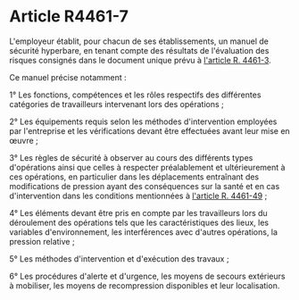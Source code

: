 # Article R4461-7

L'employeur établit, pour chacun de ses établissements, un manuel de sécurité hyperbare, en tenant compte des résultats de l'évaluation des risques consignés dans le document unique prévu à [l'article R. 4461-3][1]. 
  
  
Ce manuel précise notamment : 
  
  
1° Les fonctions, compétences et les rôles respectifs des différentes catégories de travailleurs intervenant lors des opérations ; 
  
  
2° Les équipements requis selon les méthodes d'intervention employées par l'entreprise et les vérifications devant être effectuées avant leur mise en œuvre ; 
  
  
3° Les règles de sécurité à observer au cours des différents types d'opérations ainsi que celles à respecter préalablement et ultérieurement à ces opérations, en particulier dans les déplacements entraînant des modifications de pression ayant des conséquences sur la santé et en cas d'intervention dans les conditions mentionnées à [l'article R. 4461-49][2] ; 
  
  
4° Les éléments devant être pris en compte par les travailleurs lors du déroulement des opérations tels que les caractéristiques des lieux, les variables d'environnement, les interférences avec d'autres opérations, la pression relative ; 
  
  
5° Les méthodes d'intervention et d'exécution des travaux ; 
  
  
6° Les procédures d'alerte et d'urgence, les moyens de secours extérieurs à mobiliser, les moyens de recompression disponibles et leur localisation.

 [1]: /affichCodeArticle.do?cidTexte=LEGITEXT000006072050&idArticle=LEGIARTI000023414508&dateTexte=&categorieLien=cid
 [2]: /affichCodeArticle.do?cidTexte=LEGITEXT000006072050&idArticle=LEGIARTI000023414654&dateTexte=&categorieLien=cid